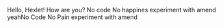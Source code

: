 Hello, Hexlet! How are you?
No code No happines
experiment with amend
yeahNo Code No Pain
experiment with amend
